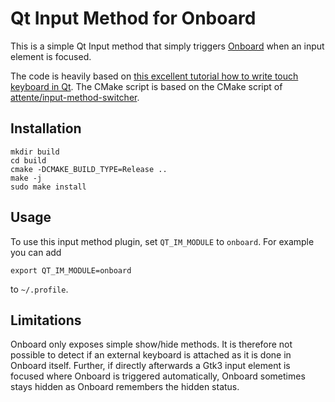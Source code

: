 # Qt Input Method for Onboard


This is a simple Qt Input method that simply triggers [Onboard](https://launchpad.net/onboard) when an input element is focused.

The code is heavily based on [this excellent tutorial how to write touch keyboard in Qt](https://www.kdab.com/qt-input-method-virtual-keyboard/).
The CMake script is based on the CMake script of [attente/input-method-switcher](https://github.com/attente/input-method-switcher).


## Installation

```
mkdir build
cd build
cmake -DCMAKE_BUILD_TYPE=Release ..
make -j
sudo make install
```

## Usage

To use this input method plugin, set `QT_IM_MODULE` to `onboard`.
For example you can add

```
export QT_IM_MODULE=onboard
```

to `~/.profile`.

## Limitations

Onboard only exposes simple show/hide methods.
It is therefore not possible to detect if an external keyboard is attached as it is done in Onboard itself.
Further, if directly afterwards a Gtk3 input element is focused where Onboard is triggered automatically, Onboard sometimes stays hidden as Onboard remembers the hidden status.

